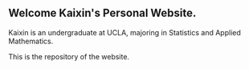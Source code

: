 ## Welcome Kaixin's Personal Website.

Kaixin is an undergraduate at UCLA, majoring in Statistics and Applied Mathematics.

This is the repository of the website.
